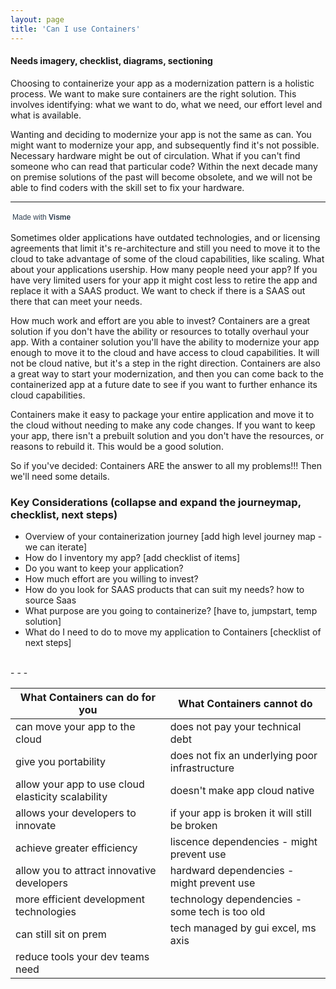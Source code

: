 ```yaml
---
layout: page
title: 'Can I use Containers'
---
```


#### Needs imagery, checklist, diagrams, sectioning 

Choosing to containerize your app as a modernization pattern is a holistic process. We want to make sure containers are the right solution. This involves identifying: what we want to do, what we need, our effort level and what is available. 

Wanting and deciding to modernize your app is not the same as can. You might want to modernize your app, and subsequently find it's not possible. Necessary hardware might be out of circulation. What if you can't find someone who can read that particular code? Within the next decade many on premise solutions of the past will become obsolete, and we will not be able to find coders with the skill set to fix your hardware. 

<hr />
<script src="//my.visme.co/visme-embed.js"></script><div class="visme_d" data-url="01yz0nd1-untitled-project" data-w="800" data-h="400" data-domain="my"></div><p style="width:142px !important;border-radius:3px !important;padding:3px !important;font-size:12px !important;font-family:Arial, sans-serif !important;color:#314152 !important;white-space:nowrap !important">Made with <a href="https://www.visme.co/?vc=Made-With-Visme&amp;utm_medium=Embed" target="_blank" rel="noreferrer" style="font-weight:600 !important;text-decoration:none !important;font-size:12px !important;font-family:Arial, sans-serif !important;color:#314152 !important;white-space:nowrap !important">Visme</a></p>

Sometimes older applications have outdated technologies, and or licensing agreements that limit it's re-architecture and still you need to move it to the cloud to take advantage of some of the cloud capabilities, like scaling. What about your applications usership. How many people need your app?  If you have very limited users for your app it might cost less to retire the app and replace it with a SAAS product. We want to check if there is a SAAS out there that can meet your needs.  

How much work and effort are you able to invest? Containers are a great solution if you don't have the ability or resources to totally overhaul your app. With a container solution you'll have the ability to modernize your app enough to move it to the cloud and have access to cloud capabilities. It will not be cloud native, but it's a step in the right direction. Containers are also a great way to start your modernization, and then you can come back to the containerized app at a future date to see if you want to further enhance its cloud capabilities.  

Containers make it easy to package your entire application and move it to the cloud without needing to make any code changes. If you want to keep your app, there isn't a prebuilt solution and you don't have the resources, or reasons to rebuild it. This would be a good solution.  

So if you've decided: Containers ARE the answer to all my problems!!! Then we'll need some details. 

### Key Considerations (collapse and expand the journeymap, checklist, next steps)
* Overview of your containerization journey [add high level journey map - we can iterate]<br>
* How do I inventory my app? [add checklist of items]<br>
* Do you want to keep your application? <br>
* How much effort are you willing to invest? <br>
* How do you look for SAAS products that can suit my needs? how to source Saas <br>
* What purpose are you going to containerize? [have to, jumpstart, temp solution]<br>
* What do I need to do to move my application to Containers [checklist of next steps]
<br>
- - -

| What Containers can do for you    | What Containers cannot do |
| ---------------------------------- | -------------------------- |
|  can move your app to the cloud              | does not pay your technical debt  |
|  give you portability                        | does not fix an underlying poor infrastructure |
|  allow your app to use cloud elasticity scalability | doesn't make app cloud native |
|  allows your developers to innovate          | if your app is broken it will still be broken |
|  achieve greater efficiency                  | liscence dependencies - might prevent use |
|  allow you to attract innovative developers  | hardward dependencies - might prevent use |
|  more efficient development technologies     | technology dependencies - some tech is too old |
|  can still sit on prem                       | tech managed by gui excel, ms axis |
|  reduce tools your dev teams need            |        |
<br>